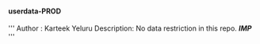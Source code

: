 #### userdata-PROD

'''
Author : Karteek Yeluru
Description: No data restriction in this repo. ***IMP***
'''
